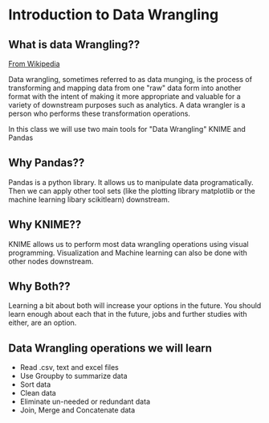 # Introduction to Data Wrangling 

## What is data Wrangling??
[From Wikipedia](https://en.wikipedia.org/wiki/Data_wrangling)

Data wrangling, sometimes referred to as data munging, is the process of transforming and mapping data from one "raw" data form into another format with the intent of making it more appropriate and valuable for a variety of downstream purposes such as analytics. A data wrangler is a person who performs these transformation operations.

In this class we will use two main tools for "Data Wrangling" KNIME and Pandas

## Why Pandas??

Pandas is a python library.  It allows us to manipulate data programatically.  Then we can apply other tool sets (like the plotting library matplotlib or the machine learning libary scikitlearn) downstream.

## Why KNIME??

KNIME allows us to perform most data wrangling operations using visual programming.  Visualization and Machine learning can also be done with other nodes downstream. 

## Why Both?? 

Learning a bit about both will increase your options in the future.  You should learn enough about each that in the future, jobs and further studies with either, are an option.  

## Data Wrangling operations we will learn

* Read .csv, text and excel files
* Use Groupby to summarize data
* Sort data
* Clean data
* Eliminate un-needed or redundant data
* Join, Merge and Concatenate data
 
